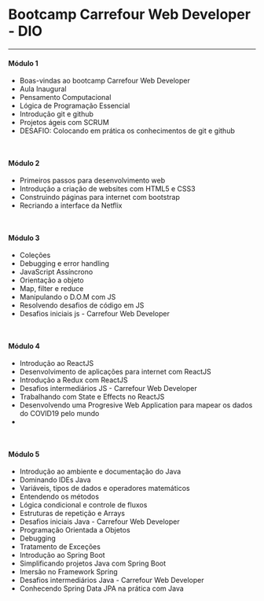 <h1>Bootcamp Carrefour Web Developer  - DIO</h1>
<hr/>

<h4>Módulo 1</h4>
<ul>
  <li>Boas-vindas ao bootcamp Carrefour Web Developer</li>
  <li>Aula Inaugural</li>
  <li>Pensamento Computacional</li>
  <li>Lógica de Programação Essencial</li>
  <li>Introdução git e github</li>
  <li>Projetos ágeis com SCRUM</li>
  <li>DESAFIO: Colocando em prática os conhecimentos de git e github</li>
</ul>

```diff
                                                                                                     CONCLUÍDO 🟢
```

<h4>Módulo 2</h4>
<ul>
  <li>Primeiros passos para desenvolvimento web</li>
  <li>Introdução a criação de websites com HTML5 e CSS3</li>
  <li>Construindo páginas para internet com bootstrap</li>
  <li>Recriando a interface da Netflix</li>
</ul>


```diff
                                                                                                  EM ANDAMENTO 🟣
```

<h4>Módulo 3</h4>
<ul>
  <li>Coleções</li>
  <li>Debugging e error handling</li>
  <li>JavaScript Assíncrono</li>
  <li>Orientação a objeto</li>
  <li>Map, filter e reduce</li>
  <li>Manipulando o D.O.M com JS</li>
  <li>Resolvendo desafios de código em JS</li>
  <li>Desafios iniciais js - Carrefour Web Developer</li>
</ul>


```diff
                                                                                                     PENDENTE 🟠
```

<h4>Módulo 4</h4>
<ul>
  <li>Introdução ao ReactJS</li>
  <li>Desenvolvimento de aplicações para internet com ReactJS</li>
  <li>Introdução a Redux com ReactJS</li>
  <li>Desafios intermediários JS - Carrefour Web Developer</li>
  <li>Trabalhando com State e Effects no ReactJS</li>
  <li>Desenvolvendo uma Progresive Web Application para mapear os dados do COVID19 pelo mundo</li>
  <li></li>
</ul>


```diff
                                                                                                     PENDENTE 🟠
```

<h4>Módulo 5</h4>
<ul>
  <li>Introdução ao ambiente e documentação do Java</li>
  <li>Dominando IDEs Java</li>
  <li>Variáveis, tipos de dados e operadores matemáticos</li>
  <li>Entendendo os métodos</li>
  <li>Lógica condicional e controle de fluxos</li>
  <li>Estruturas de repetição e Arrays</li>
  <li>Desafios iniciais Java - Carrefour Web Developer</li>
  <li>Programação Orientada a Objetos</li>
  <li>Debugging</li>
  <li>Tratamento de Exceções</li>
  <li>Introdução ao Spring Boot</li>
  <li>Simplificando projetos Java com Spring Boot</li>
  <li>Imersão no Framework Spring</li>
  <li>Desafios intermediários Java - Carrefour Web Developer</li>
  <li>Conhecendo Spring Data JPA na prática com Java</li>
</ul>


```diff
                                                                                                     PENDENTE 🟠
```
